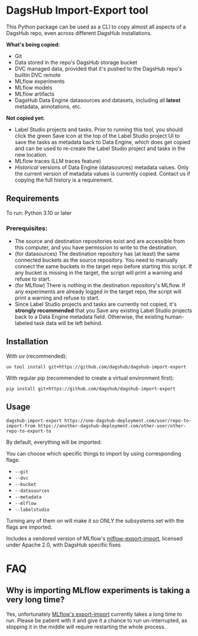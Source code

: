 # DagsHub Import-Export tool

This Python package can be used as a CLI to copy almost all aspects of a DagsHub repo, even across different DagsHub installations.

__What's being copied:__
- Git
- Data stored in the repo's DagsHub storage bucket
- DVC managed data, provided that it's pushed to the DagsHub repo's builtin DVC remote
- MLflow experiments
- MLflow models
- MLflow artifacts
- DagsHub Data Engine datasources and datasets, including all __latest__ metadata, annotations, etc.

__Not copied yet:__
- Label Studio projects and tasks. Prior to running this tool, you should click the green Save icon at the top of the Label Studio project UI to save the tasks as metadata back to Data Engine, which does get copied and can be used to re-create the Label Studio project and tasks in the new location.
- MLflow traces (LLM traces feature)
- _Historical_ versions of Data Engine (datasources) metadata values. Only the current version of metadata values is currently copied. Contact us if copying the full history is a requirement.

## Requirements
To run: Python 3.10 or later

### Prerequisites:
- The source and destination repositories exist and are accessible from this computer,
  and you have permission to write to the destination.
- (for datasources) The destination repository has (at least) the same connected buckets as the source repository. You need to manually connect the same buckets in the target repo before starting this script. If any bucket is missing in the target, the script will print a warning and refuse to start.
- (for MLflow) There is nothing in the destination repository's MLflow. If any experiments are already logged in the target repo, the script will print a warning and refuse to start.
- Since Label Studio projects and tasks are currently not copied, it's __strongly recommended__ that you Save any existing Label Studio projects back to a Data Engine metadata field. Otherwise, the existing human-labeled task data will be left behind.


## Installation

With uv (recommended):
```shell
uv tool install git+https://github.com/dagshub/dagshub-import-export
```

With regular pip (recommended to create a virtual environment first):
```shell
pip install git+https://github.com/dagshub/dagshub-import-export
```

## Usage
```shell
dagshub-import-export https://one-dagshub-deployment.com/user/repo-to-import-from https://another-dagshub-deployment.com/other-user/other-repo-to-export-to
```

By default, everything will be imported.

You can choose which specific things to import by using corresponding flags:
- `--git`
- `--dvc`
- `--bucket`
- `--datasources`
- `--metadata`
- `--mlflow`
- `--labelstudio`

Turning any of them on will make it so ONLY the subsystems set with the flags are imported.

Includes a vendored version of MLflow's [mlflow-export-import](https://github.com/mlflow/mlflow-export-import), licensed under Apache 2.0, with DagsHub specific fixes

# FAQ

## Why is importing MLflow experiments is taking a very long time?

Yes, unfortunately [MLflow's export-import](https://github.com/mlflow/mlflow-export-import) currently takes a long time to run. Please be patient with it and give it a chance to run un-interrupted, as stopping it in the middle will require restarting the whole process.
